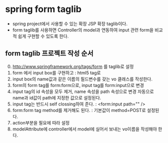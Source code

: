 # spring form taglib
* spring project에서 사용할 수 있는 확장 JSP 확장 taglib이다.
* form taglib를 사용하면 Controller의 model과 연동하여 input 관련 form을 비교적 쉽게
구현할 수 있도록 한다.

## form taglib 프로젝트 작성 순서
0. http://www.springframework.org/tags/form 를 taglib로 설정
1. form 에서 input box를 구현하고 : html5 tag로
2. input box의 name값과 같은 이름의 필드변수를 갖는 vo 클래스를 작성한다.
3. form의 form tag를 form:form으로, input tag를 form:input으로 변경
4. input tag의 id 속성을 모두 제거, name 속성을 path 속성으로 변경
자동으로 name과 id값이 path에 지정한 값으로 설정된다.
5. input tag는 반드시 self clossing하여 준다. : <form:input path="" />
6. form:form tag method를 제거해도 된다. : 기본값이 method=POST로 설정된다.
7. action부분을 필요에 따라 설정
8. modelAttribute에 controller에서 model에 실어서 보내는 vo이름을 작성해야 한다.